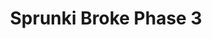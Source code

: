---
slug: sprunki-broke-phase-3-1974
title: Sprunki Broke Phase 3
description: "Sprunki Broke Phase 3 is an exciting online game. Play for free directly in your browser!"
icon: /images/popular_mods/Sprunki Broke Phase 3.png
url: https://wowtbc.net/sprunkin/retake-update/index.html
previewImage: /images/popular_mods/Sprunki Broke Phase 3.png
type: popular mods

# SEO配置
seo:
  title: "Sprunki Broke Phase 3 - Play Free Online Game | Fun Browser Games"
  description: "Sprunki Broke Phase 3 - Play this fun online game for free in your browser. No download required!"
  ogImage: "/images/popular_mods/Sprunki Broke Phase 3.png"
  keywords: "sprunki-broke-phase-3-1974, online game, browser game, free game, popular mods game, play online"

videoUrls:
  - https://www.youtube.com/embed/example1
  - https://www.youtube.com/embed/example2

whyPlay:
  title: "Why Play Sprunki Broke Phase 3?"
  items:
    - "Immersive Gameplay: Sprunki Broke Phase 3 offers an engaging and immersive gaming experience that will keep you entertained for hours"
    - "Challenging Levels: Test your skills with increasingly difficult challenges and obstacles"
    - "Beautiful Graphics: Enjoy stunning visuals and smooth animations that bring the game world to life"
    - "Regular Updates: New content and features are added regularly to keep the game fresh and exciting"
    - "Free to Play: Experience all the fun without spending a penny"
    - "Community Features: Connect with other players, share strategies, and compete for high scores"
    - "Cross-Platform: Play on any device with a web browser, no downloads required"

features:
  title: "Key Features of Sprunki Broke Phase 3"
  image: "/images/popular_mods/Sprunki Broke Phase 3.png"
  items:
    - "Intuitive Controls: Easy to learn controls make Sprunki Broke Phase 3 accessible for players of all skill levels"
    - "Multiple Game Modes: Enjoy various gameplay options that provide different challenges and experiences"
    - "Character Customization: Personalize your gaming experience with unique characters and items"
    - "Achievement System: Complete special tasks to earn rewards and recognition"
    - "Leaderboards: Compete with players worldwide and see who can achieve the highest scores"

characteristics:
  title: "Game Characteristics"
  image: "/images/popular_mods/Sprunki Broke Phase 3.png"
  items:
    - "Genre: Popular mods game with elements of strategy and skill"
    - "Difficulty: Suitable for both casual gamers and those seeking a challenge"
    - "Play Time: Quick sessions or extended gameplay, depending on your preference"
    - "Art Style: Vibrant and engaging visuals that enhance the gaming experience"
    - "Sound Design: Immersive audio that complements the gameplay perfectly"

info: "Sprunki Broke Phase 3 is an exciting online game that offers players a unique and engaging gaming experience. With its intuitive controls, stunning visuals, and challenging gameplay, Sprunki Broke Phase 3 provides hours of entertainment for players of all ages and skill levels. Whether you're looking for a quick gaming session during a break or an extended play session, Sprunki Broke Phase 3 delivers an immersive experience that will keep you coming back for more. The game features multiple levels of increasing difficulty, ensuring that players are constantly challenged as they progress. With regular updates adding new content and features, Sprunki Broke Phase 3 remains fresh and exciting, providing endless entertainment options for its growing community of players."

howToPlayIntro: "Welcome to Sprunki Broke Phase 3! This guide will walk you through the basics and help you master the game. Whether you're a beginner or looking to improve your skills, these tips and instructions will enhance your gaming experience."

howToPlaySteps:
  - title: "Getting Started"
    description: "Begin your Sprunki Broke Phase 3 adventure by familiarizing yourself with the controls. Use your keyboard or mouse to navigate through the game interface. The tutorial will guide you through the basic mechanics and help you understand the objectives."
  - title: "Understanding the Objectives"
    description: "In Sprunki Broke Phase 3, your main goal is to progress through levels by completing specific objectives. Each level presents unique challenges that require different strategies and approaches."
  - title: "Mastering the Controls"
    description: "Practice using the controls to improve your precision and reaction time. Sprunki Broke Phase 3 requires quick reflexes and strategic thinking to overcome obstacles and defeat opponents."
  - title: "Utilizing Power-ups"
    description: "Collect power-ups throughout the game to enhance your abilities and overcome difficult challenges. Each power-up offers unique advantages that can be crucial for success."
  - title: "Developing Strategies"
    description: "As you progress in Sprunki Broke Phase 3, develop effective strategies for different scenarios. Analyze patterns, anticipate challenges, and adapt your approach to maximize your performance."

faq:
  title: "Frequently Asked Questions about Sprunki Broke Phase 3"
  items:
    - question: "Is Sprunki Broke Phase 3 free to play?"
      answer: "Yes, Sprunki Broke Phase 3 is completely free to play directly in your web browser. No downloads or purchases are required to enjoy the full game experience."
    - question: "Can I play Sprunki Broke Phase 3 on mobile devices?"
      answer: "Yes, Sprunki Broke Phase 3 is optimized for both desktop and mobile play. You can enjoy the game on any device with a web browser and internet connection."
    - question: "Are there any in-game purchases?"
      answer: "While Sprunki Broke Phase 3 is free to play, there may be optional in-game purchases available for cosmetic items or additional features that don't affect core gameplay."
    - question: "How often is Sprunki Broke Phase 3 updated?"
      answer: "The developers regularly update Sprunki Broke Phase 3 with new content, features, and improvements based on player feedback and game performance."
    - question: "Can I play Sprunki Broke Phase 3 offline?"
      answer: "Currently, Sprunki Broke Phase 3 requires an internet connection to play as it's a browser-based online game."
    - question: "Is Sprunki Broke Phase 3 suitable for children?"
      answer: "Yes, Sprunki Broke Phase 3 is designed to be family-friendly and suitable for players of all ages."
    - question: "How do I report bugs or issues?"
      answer: "If you encounter any problems while playing Sprunki Broke Phase 3, you can report them through the game's support page or contact the developers directly through their website."
    - question: "Still Have Questions?"
      answer: "If you have additional questions about Sprunki Broke Phase 3 that aren't covered in this FAQ, please visit our support center or contact our customer service team for assistance."
---
